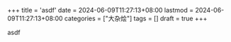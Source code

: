+++
title = 'asdf'
date = 2024-06-09T11:27:13+08:00
lastmod = 2024-06-09T11:27:13+08:00
categories = ["大杂烩"]
tags = []
draft = true
+++


asdf
